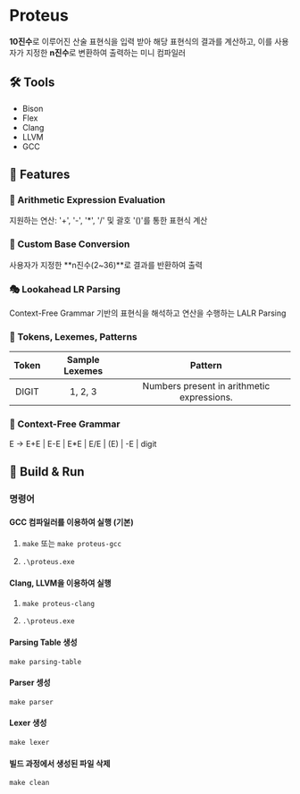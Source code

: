 # Proteus

**10진수**로 이루어진 산술 표현식을 입력 받아 해당 표현식의 결과를 계산하고, 이를 사용자가 지정한 **n진수**로 변환하여 출력하는 미니 컴파일러

## 🛠️ Tools

- Bison
- Flex
- Clang
- LLVM
- GCC

## 🌟 Features

### 🧮 Arithmetic Expression Evaluation

지원하는 연산: '+', '-', '*', '/' 및 괄호 '()'를 통한 표현식 계산 

### 🔢 Custom Base Conversion

사용자가 지정한 **n진수(2~36)**로 결과를 반환하여 출력

### 🎭 Lookahead LR Parsing

Context-Free Grammar 기반의 표현식을 해석하고 연산을 수행하는 LALR Parsing 

### 🔑 Tokens, Lexemes, Patterns

| **Token** | **Sample Lexemes** | **Pattern** |
|:-----:|:-----:|:-----:|
| DIGIT | 1, 2, 3 | Numbers present in arithmetic expressions. |

### 📜 Context-Free Grammar

E -> E+E | E-E | E*E | E/E | (E) | -E | digit

## 🚀 Build & Run

### 명령어 

#### GCC 컴파일러를 이용하여 실행 (기본)

1. `make` 또는 `make proteus-gcc`

2. `.\proteus.exe`

#### Clang, LLVM을 이용하여 실행

1. `make proteus-clang`

2. `.\proteus.exe`

#### Parsing Table 생성

`make parsing-table`

#### Parser 셍성

`make parser`

#### Lexer 생성

`make lexer`

#### 빌드 과정에서 생성된 파일 삭제

`make clean`
